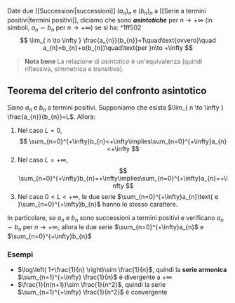 Date due [[Successioni|successioni]] $(a_{n})_{n}$ e $(b_{n})_{n}$ a [[Serie a termini positivi|termini positivi]], diciamo che sono ***asintotiche*** per $n\to +\infty$ (in simboli, $a_{n}\backsim b_{n}$ per $n\to +\infty$) se si ha: ^1ff502
$$
\lim_{ n \to \infty } \frac{a_{n}}{b_{n}}=1\quad\text{ovvero}\quad a_{n}=b_{n}+o(b_{n})\quad\text{per }n\to +\infty
$$
>**Nota bene**
>La relazione di *asintotico* è un'equivalenza (quindi riflessiva, simmetrica e transitiva).

## Teorema del criterio del confronto asintotico
Siano $a_{n}$ e $b_{n}$ a termini positivi. Supponiamo che esista $\lim_{ n \to \infty } \frac{a_{n}}{b_{n}}=L$. Allora:

1. Nel caso $L=0$,$$
\sum_{n=0}^{+\infty}b_{n}<+\infty\implies\sum_{n=0}^{+\infty}a_{n}<+\infty
$$
2. Nel caso $L=+\infty$, $$
\sum_{n=0}^{+\infty}b_{n}=+\infty\implies\sum_{n=0}^{+\infty}a_{n}=+\infty
$$
3. Nel caso $0<L<+\infty$, le due serie $\sum_{n=0}^{+\infty}a_{n}\text{ e }\sum_{n=0}^{+\infty}b_{n}$ hanno lo stesso carattere.

In particolare, se $a_{n}$ e $b_{n}$ sono successioni a termini positivi e verificano $a_{n}\backsim b_{n}$ per $n\to +\infty$, allora le due serie $\sum_{n=0}^{+\infty}a_{n}$ e $\sum_{n=0}^{+\infty}b_{n}$

### Esempi

- $\log\left( 1+\frac{1}{n} \right)\sim \frac{1}{n}$, quindi la **serie armonica** $\sum_{n=1}^{+\infty} \frac{1}{n}$ è divergente a $+\infty$
- $\frac{1}{n(n+1)}\sim \frac{1}{n^2}$, quindi la serie $\sum_{n=1}^{+\infty} \frac{1}{n^2}$ è convergente


